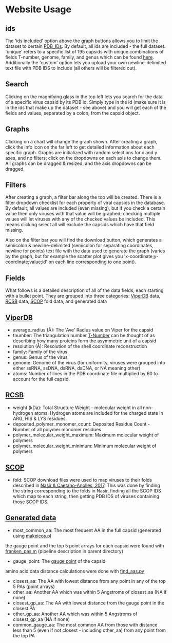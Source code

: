 # Website Usage

## ids

The 'ids included' option above the graph buttons allows you to limit the dataset to certain
[PDB_IDs](https://www.rcsb.org/docs/general-help/identifiers-in-pdb). By default, all ids are included - the full
dataset. 'unique' refers to a specific list of 195 capsids with unique combinations of fields T-number, genome, family, and
genus which can be found [here](https://github.com/gabeorosan/pa-project/blob/master/scripts/data/unids.txt). Additionally
the 'custom' option lets you upload your own newline-delimited text file with PDB IDS to include (all others will be
filtered out).

## Search

Clicking on the magnifying glass in the top left lets you search for the data of a specific virus capsid by its PDB id.
Simply type in the id (make sure it is in the ids that make up the dataset - see above) and you will get each of the
fields and values, separated by a colon, from the capsid object.

## Graphs

Clicking on a chart will change the graph shown. After creating a graph, click the info icon on the far left to get detailed
information about each specific graph. Graphs are initialized with random selections for x and y axes, and no filters;
click on the dropdowns on each axis to change them. All graphs can be dragged & resized, and the axis dropdowns can be dragged.

## Filters

After creating a graph, a filter bar along the top will be created. There is a filter dropdown checklist for each
property of viral capsids in the database. By default, all values are included (even missing), but if you check a certain value then
only viruses with that value will be graphed; checking multiple values will let viruses with any of the checked values
be included. This means clicking select all will exclude the capsids which have that field missing.

Also on the filter bar you will find the download button, which generates a semicolon &
newline-delimited (semicolon for separating coordinates, newline for points) text
file with the data used to generate the graph (varies by the graph, but for example the scatter plot gives you
'x-coordinate;y-coordinate;value;id' on each line corresponding to one point).

## Fields

What follows is a detailed description of all of the data fields, each starting with a bullet point. They are grouped into three categories:
[ViperDB](https://viperdb.org/) data,
[RCSB](https://www.rcsb.org/) data, [SCOP](https://scop.mrc-lmb.cam.ac.uk/) fold data, and generated data

## [ViperDB](https://viperdb.org/)

- average_radius (Å): The 'Ave' Radius value on Viper for the capsid
- tnumber: The triangulation number <a
href='https://www.ncbi.nlm.nih.gov/pmc/articles/PMC7150055/#:~:text=The%20triangulation%20number%20(T)%20indicates,3%2C%20and%20T%20%3D%204.'>T-Number</a>
can be thought of as describing how many proteins form the asymmetric unit of a capsid
- resolution (Å): Resolution of the shell coordinate reconstruction
- family: Family of the virus
- genus: Genus of the virus
- genome: Genome of the virus (for uniformity, viruses were grouped into either ssRNA, ssDNA, dsRNA, dsDNA, or NA meaning
other)
- atoms: Number of lines in the PDB coordinate file multiplied by 60 to account for the full capsid.

## [RCSB](https://www.rcsb.org/)

- weight (kDa): Total Structure Weight - molecular weight in all non-hydrogen atoms. Hydrogen atoms are included for the
charged state in ARG, HIS & LYS residues.
- deposited_polymer_monomer_count: Deposited Residue Count - Number of all polymer monomer residues
- polymer_molecular_weight_maximum: Maximum molecular weight of polymers
- polymer_molecular_weight_minimum: Minimum molecular weight of polymers

## [SCOP](https://scop.mrc-lmb.cam.ac.uk/)

- fold: SCOP download files were used to map viruses to their folds described in [Nasir &
Caetano-Anollés, 2017](https://www.ncbi.nlm.nih.gov/pmc/articles/PMC5344890/). This was done by finding the string 
corresponding to the folds in Nasir, finding all the SCOP IDS which map to each string, then 
getting PDB IDS of viruses containing those SCOP IDS.

## [Generated data](https://github.com/gabeorosan/pa-project/blob/master/SIP.md)

- most_common_aa: The most frequent AA in the full capsid (generated using
[makeicos.pl](https://github.com/gabeorosan/pa-project/blob/master/scripts/pipeline/makeicos.pl)

the gauge point and the top 5 point arrays for each capsid were found with
[franken_pas.m](https://github.com/gabeorosan/pa-project/blob/master/scripts/pipeline/franken_pas.m) (pipeline description
in parent directory)

- gauge_point: The [gauge point](https://www.mdpi.com/1999-4915/12/4/467) of the capsid

amino acid data distance calculations were done with
[find_aas.py](https://github.com/gabeorosan/pa-project/blob/master/scripts/find_aas.py)

- closest_aa: The AA with lowest distance from any point in any of the top 5 PAs (point arrays)  
- other_aa: Another AA which was within 5 Angstroms of closest_aa (NA if none)  
- closest_gp_aa: The AA with lowest distance from the gauge point in the closest PA  
- other_gp_aa: Another AA which was within 5 Angstroms of closest_gp_aa (NA if none)  
- common_gauge_aa: The most common AA from those with distance less than 5 (even if not closest - including other_aa) from any point from the top PA  



